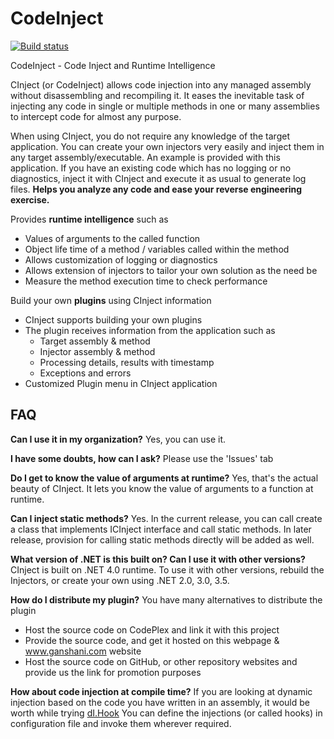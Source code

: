 CodeInject
==========

[![Build status](https://ci.appveyor.com/api/projects/status/vupse9cynn2e8q5s?svg=true)](https://ci.appveyor.com/project/punitganshani/codeinject)

CodeInject - Code Inject and Runtime Intelligence

CInject (or CodeInject) allows code injection into any managed assembly without disassembling and recompiling it. It eases the inevitable task of injecting any code in single or multiple methods in one or many assemblies to intercept code for almost any purpose.

When using CInject, you do not require any knowledge of the target application.  You can create your own injectors very easily and inject them in any target assembly/executable.  An example is provided with this application.  If you have an existing code which has no logging or no diagnostics, inject it with CInject and execute it as usual to generate log files. **Helps you analyze any code and ease your reverse engineering exercise.**

Provides **runtime intelligence** such as 

- Values of arguments to the called function
- Object life time of a method / variables called within the method
- Allows customization of logging or diagnostics
- Allows extension of injectors to tailor your own solution as the need be
- Measure the method execution time to check performance

Build your own **plugins** using CInject information

* CInject supports building your own plugins
* The plugin receives information from the application such as
   * Target assembly & method
   * Injector assembly & method
   * Processing details, results with timestamp
   * Exceptions and errors
* Customized Plugin menu in CInject application

## FAQ

**Can I use it in my organization?**
Yes, you can use it.

**I have some doubts, how can I ask?**
Please use the 'Issues' tab

**Do I get to know the value of arguments at runtime?**
Yes, that's the actual beauty of CInject. It lets you know the value of arguments to a function at runtime.

**Can I inject static methods?**
Yes. In the current release, you can call create a class that implements ICInject interface and call static methods.  In later release, provision for calling static methods directly will be added as well.

**What version of .NET is this built on? Can I use it with other versions?**
CInject is built on .NET 4.0 runtime.  To use it with other versions, rebuild the Injectors, or create your own using .NET 2.0, 3.0, 3.5.

**How do I distribute my plugin?**
You have many alternatives to distribute the plugin

- Host the source code on CodePlex and link it with this project 
- Provide the source code, and get it hosted on this webpage & www.ganshani.com website
- Host the source code on GitHub, or other repository websites and provide us the link for promotion purposes

**How about code injection at compile time?**
If you are looking at dynamic injection based on the code you have written in an assembly, it would be worth while trying [dI.Hook](https://github.com/punitganshani/dI.Hook)  You can define the injections (or called hooks) in configuration file and invoke them wherever required. 
